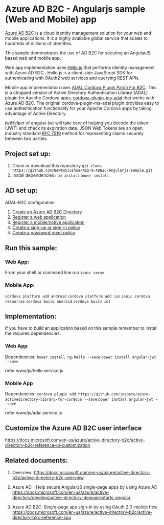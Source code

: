 Azure AD B2C - Angularjs sample (Web and Mobile) app
=====================

[Azure AD B2C](https://azure.microsoft.com/en-us/services/active-directory-b2c/) is a cloud identity management solution for your web and mobile applications. It is a highly available global service that scales to hundreds of millions of identities.

This sample demonstrates the use of AD B2C for securing an AngularJS based web and mobile app.

Web app implementation uses [Hello.js](http://adodson.com/hello.js/) that performs identity management with Azure AD B2C . Hello.js is a client-side JavaScript SDK for authenticating with OAuth2 web services and querying REST APIs.

Mobile app implementation uses [ADAL Cordova Plugin Patch For B2C](https://github.com/jospete/azure-activedirectory-library-for-cordova). This is a chopped version of Active Directory Authentication Library (ADAL) plugin for Apache Cordova apps, [cordova-plugin-ms-adal](https://github.com/AzureAD/azure-activedirectory-library-for-cordova) that works with Azure AD B2C. The original cordova-plugin-ms-adal plugin provides easy to use authentication functionality for your Apache Cordova apps by taking advantage of Active Directory.

jwtHelper of [angular-jwt](https://github.com/auth0/angular-jwt) will take care of helping you decode the token (JWT) and check its expiration date. JSON Web Tokens are an open, industry standard [RFC 7519](https://tools.ietf.org/html/rfc7519) method for representing claims securely between two parties.

## Project set up:
1. Clone or download this repository 
`git clone https://github.com/NewtonJoshua/Azure-ADB2C-Angularjs-sample.git`
2. Install dependencies
`npm install`
`bower install`

## AD set up:
ADAL-B2C configuration

1. [Create an Azure AD B2C Directory](https://docs.microsoft.com/en-us/azure/active-directory-b2c/active-directory-b2c-get-started)
2. [Register a web application](https://docs.microsoft.com/en-us/azure/active-directory-b2c/active-directory-b2c-app-registration#register-a-web-application)
3. [Register a mobile/native application](https://docs.microsoft.com/en-us/azure/active-directory-b2c/active-directory-b2c-app-registration#register-a-mobilenative-application)
4. [Create a sign-up or sign-in policy](https://docs.microsoft.com/en-us/azure/active-directory-b2c/active-directory-b2c-reference-policies#create-a-sign-up-or-sign-in-policy)
5. [Create a password reset policy](https://docs.microsoft.com/en-us/azure/active-directory-b2c/active-directory-b2c-reference-policies#create-a-password-reset-policy)

## Run this sample:
### Web App:
From your shell or command line run
`ionic serve`

### Mobile App:
`cordova platform add android`
`cordova platform add ios`
`ionic cordova resources`
`cordova build android`
`cordova build ios`

## Implementation:

If you have to build an application based on this sample remember to install the required dependencies.

### Web App
Dependencies:
`bower install ng-hello --save`
`bower install angular-jwt --save`

refer www/js/hello.service.js

### Mobile App
Dependencies:
`cordova plugin add https://github.com/jospete/azure-activedirectory-library-for-cordova --save`
`bower install angular-jwt --save`

refer www/js/adal.service.js

## Customize the Azure AD B2C user interface
https://docs.microsoft.com/en-us/azure/active-directory-b2c/active-directory-b2c-reference-ui-customization


## Related documents:

1. Overview:
https://docs.microsoft.com/en-us/azure/active-directory-b2c/active-directory-b2c-overview

2. Azure AD - Help secure AngularJS single-page apps by using Azure AD
https://docs.microsoft.com/en-us/azure/active-directory/develop/active-directory-devquickstarts-angular

3. Azure AD B2C: Single-page app sign-in by using OAuth 2.0 implicit flow
https://docs.microsoft.com/en-us/azure/active-directory-b2c/active-directory-b2c-reference-spa

